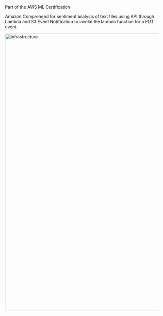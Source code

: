 Part of the AWS ML Certification

Amazon Comprehend for sentiment analysis of text files using API through Lambda and S3 Event Notification to invoke the lambda function for a PUT event.

<img width="913" alt="Infrastructure" src="https://github.com/marlhex/AmazonComprehend_SentimentAnalysis/assets/4165637/8f65b72d-6395-4d47-aaf2-2c43a0f2ae55">
